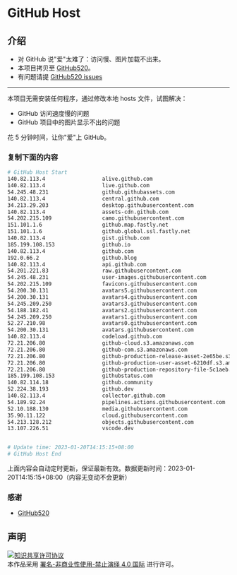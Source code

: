 # GitHub Host
## 介绍
- 对 GitHub 说"爱"太难了：访问慢、图片加载不出来。
- 本项目拷贝至 [GitHub520](https://github.com/521xueweihan/GitHub520)。
- 有问题请提 [GitHub520 issues](https://github.com/521xueweihan/GitHub520/issues/new)

---

本项目无需安装任何程序，通过修改本地 hosts 文件，试图解决：
- GitHub 访问速度慢的问题
- GitHub 项目中的图片显示不出的问题

花 5 分钟时间，让你"爱"上 GitHub。

### 复制下面的内容
```bash
# GitHub Host Start
140.82.113.4                  alive.github.com
140.82.113.4                  live.github.com
54.245.48.231                 github.githubassets.com
140.82.113.4                  central.github.com
34.213.29.203                 desktop.githubusercontent.com
140.82.113.4                  assets-cdn.github.com
54.202.215.109                camo.githubusercontent.com
151.101.1.6                   github.map.fastly.net
151.101.1.6                   github.global.ssl.fastly.net
140.82.113.4                  gist.github.com
185.199.108.153               github.io
140.82.113.4                  github.com
192.0.66.2                    github.blog
140.82.113.4                  api.github.com
54.201.221.83                 raw.githubusercontent.com
54.245.48.231                 user-images.githubusercontent.com
54.202.215.109                favicons.githubusercontent.com
54.200.30.131                 avatars5.githubusercontent.com
54.200.30.131                 avatars4.githubusercontent.com
54.245.209.250                avatars3.githubusercontent.com
54.188.182.41                 avatars2.githubusercontent.com
54.245.209.250                avatars1.githubusercontent.com
52.27.210.98                  avatars0.githubusercontent.com
54.200.30.131                 avatars.githubusercontent.com
140.82.113.4                  codeload.github.com
72.21.206.80                  github-cloud.s3.amazonaws.com
72.21.206.80                  github-com.s3.amazonaws.com
72.21.206.80                  github-production-release-asset-2e65be.s3.amazonaws.com
72.21.206.80                  github-production-user-asset-6210df.s3.amazonaws.com
72.21.206.80                  github-production-repository-file-5c1aeb.s3.amazonaws.com
185.199.108.153               githubstatus.com
140.82.114.18                 github.community
52.224.38.193                 github.dev
140.82.113.4                  collector.github.com
54.189.92.24                  pipelines.actions.githubusercontent.com
52.10.188.130                 media.githubusercontent.com
35.90.11.122                  cloud.githubusercontent.com
54.213.128.212                objects.githubusercontent.com
13.107.226.51                 vscode.dev


# Update time: 2023-01-20T14:15:15+08:00
# GitHub Host End

```
上面内容会自动定时更新，保证最新有效。数据更新时间：2023-01-20T14:15:15+08:00（内容无变动不会更新）

### 感谢

- [GitHub520](https://github.com/521xueweihan/GitHub520)

## 声明
<a rel="license" href="https://creativecommons.org/licenses/by-nc-nd/4.0/deed.zh"><img alt="知识共享许可协议" style="border-width: 0" src="https://licensebuttons.net/l/by-nc-nd/4.0/88x31.png"></a><br>本作品采用 <a rel="license" href="https://creativecommons.org/licenses/by-nc-nd/4.0/deed.zh">署名-非商业性使用-禁止演绎 4.0 国际</a> 进行许可。